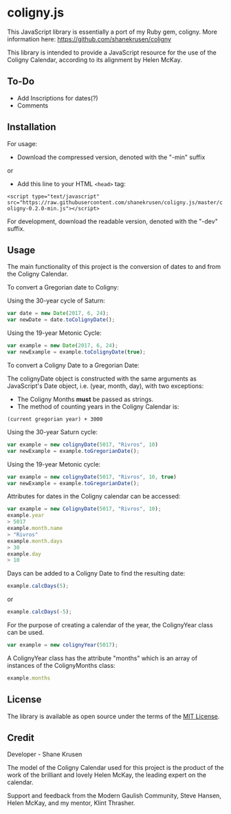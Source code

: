 # coligny.js

This JavaScript library is essentially a port of my Ruby gem, coligny.
More information here: https://github.com/shanekrusen/coligny

This library is intended to provide a JavaScript resource for the use of the Coligny Calendar, according to its alignment by Helen McKay. 

## To-Do

- Add Inscriptions for dates(?)
- Comments

## Installation

For usage:

- Download the compressed version, denoted with the "-min" suffix

or

- Add this line to your HTML `<head>` tag:

`<script type="text/javascript" src="https://raw.githubusercontent.com/shanekrusen/coligny.js/master/coligny-0.2.0-min.js"></script>`

For development, download the readable version, denoted with the "-dev" suffix. 

## Usage

The main functionality of this project is the conversion of dates to and from the Coligny Calendar.

To convert a Gregorian date to Coligny:

Using the 30-year cycle of Saturn:

```javascript
var date = new Date(2017, 6, 24);
var newDate = date.toColignyDate();
```

Using the 19-year Metonic Cycle:

```javascript
var example = new Date(2017, 6, 24);
var newExample = example.toColignyDate(true);
```

To convert a Coligny Date to a Gregorian Date:

The colignyDate object is constructed with the same arguments as JavaScript's Date object, i.e. (year, month, day), with two exceptions:

- The Coligny Months **must** be passed as strings. 
- The method of counting years in the Coligny Calendar is:

`(current gregorian year) + 3000`

Using the 30-year Saturn cycle:

```javascript
var example = new colignyDate(5017, "Rivros", 10)
var newExample = example.toGregorianDate();
```

Using the 19-year Metonic cycle:

```javascript
var example = new colignyDate(5017, "Rivros", 10, true)
var newExample = example.toGregorianDate();
```

Attributes for dates in the Coligny calendar can be accessed:

```javascript
var example = new ColignyDate(5017, "Rivros", 10);
example.year
> 5017
example.month.name
> "Rivros"
example.month.days
> 30
example.day
> 10
```

Days can be added to a Coligny Date to find the resulting date:

```javascript
example.calcDays(5);
```
or 

```javascript
example.calcDays(-5);
```

For the purpose of creating a calendar of the year, the ColignyYear class can be used.

```javascript
var example = new colignyYear(5017);
```

A ColignyYear class has the attribute "months" which is an array of instances of the ColignyMonths class:

```javascript
example.months
```

## License

The library is available as open source under the terms of the [MIT License](http://opensource.org/licenses/MIT).

## Credit

Developer - Shane Krusen

The model of the Coligny Calendar used for this project is the product of the work of the brilliant and lovely Helen McKay, the leading expert on the calendar.

Support and feedback from the Modern Gaulish Community, Steve Hansen, Helen McKay, and my mentor, Klint Thrasher.

